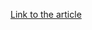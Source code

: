 [Link to the article](https://interior.gob.es/prensa/noticias/-/asset_publisher/GHU8Ap6ztgsg/content/id/13552853)
